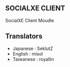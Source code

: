 ## SOCIALXE CLIENT

SocialXE Client Moudle

## Translators
* Japanese : SeklutZ
* English : misol
* Taiwanese : royallin